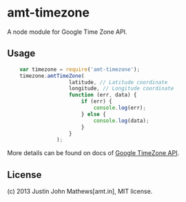 amt-timezone
=============

A node module for Google Time Zone API.

## Usage

```js
    var timezone = require('amt-timezone');
    timezone.amtTimeZone(
                    latitude, // Latitude coordinate
                    longitude, // Longitude coordinate
                    function (err, data) {
                        if (err) {
                            console.log(err);
                        } else {
                            console.log(data);
                        }
                    }
                );
```
More details can be found on docs of [Google TimeZone API](https://developers.google.com/maps/documentation/timezone).

## License

(c) 2013 Justin John Mathews[amt.in], MIT license.


